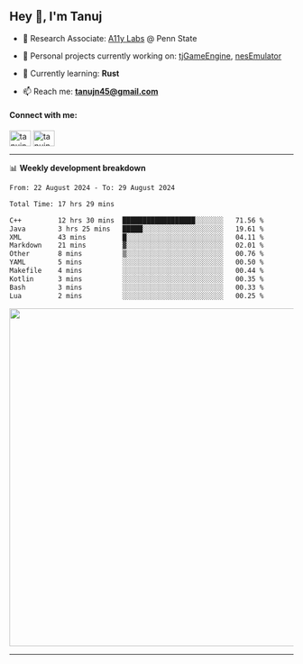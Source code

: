 <h2>Hey 👋, I'm Tanuj</h2>

- 🔬 Research Associate: [A11y Labs](https://a11y.ist.psu.edu/) @ Penn State 

- 🔭 Personal projects currently working on: [tjGameEngine](https://github.com/tanujn45/tjGameEngine), [nesEmulator](https://github.com/tanujn45/nesEmulator)

- 🌱 Currently learning: **Rust**

- 📫 Reach me: **tanujn45@gmail.com**

<h4 align="left">Connect with me:</h4>
<p align="left">
<a href="https://twitter.com/tanujn45" target="blank"><img align="center" src="https://raw.githubusercontent.com/rahuldkjain/github-profile-readme-generator/master/src/images/icons/Social/twitter.svg" alt="tanujn45" height="28" width="38" /></a>
<a href="https://linkedin.com/in/tanujn45" target="blank"><img align="center" src="https://raw.githubusercontent.com/rahuldkjain/github-profile-readme-generator/master/src/images/icons/Social/linked-in-alt.svg" alt="tanujn45" height="28" width="38" /></a>
</p>

-------

📊 **Weekly development breakdown**
<!--START_SECTION:waka-->

```txt
From: 22 August 2024 - To: 29 August 2024

Total Time: 17 hrs 29 mins

C++         12 hrs 30 mins  ██████████████████░░░░░░░   71.56 %
Java        3 hrs 25 mins   █████░░░░░░░░░░░░░░░░░░░░   19.61 %
XML         43 mins         █░░░░░░░░░░░░░░░░░░░░░░░░   04.11 %
Markdown    21 mins         ▓░░░░░░░░░░░░░░░░░░░░░░░░   02.01 %
Other       8 mins          ▒░░░░░░░░░░░░░░░░░░░░░░░░   00.76 %
YAML        5 mins          ░░░░░░░░░░░░░░░░░░░░░░░░░   00.50 %
Makefile    4 mins          ░░░░░░░░░░░░░░░░░░░░░░░░░   00.44 %
Kotlin      3 mins          ░░░░░░░░░░░░░░░░░░░░░░░░░   00.35 %
Bash        3 mins          ░░░░░░░░░░░░░░░░░░░░░░░░░   00.33 %
Lua         2 mins          ░░░░░░░░░░░░░░░░░░░░░░░░░   00.25 %
```

<!--END_SECTION:waka-->

<img src="https://wakatime.com/share/@018e9abd-1aa4-4aa6-9db7-5ca3b999e810/4650b67a-98aa-46b4-b598-3d8a2451f0df.svg" width="600"/>

-------
